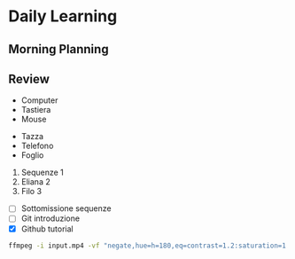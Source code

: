 # Daily Learning
## Morning Planning
## Review
- Computer
- Tastiera
- Mouse
* Tazza
* Telefono
* Foglio
1. Sequenze 1
2. Eliana 2
3. Filo 3
- [ ] Sottomissione sequenze
- [ ] Git introduzione
- [x] Github tutorial
```bash
ffmpeg -i input.mp4 -vf "negate,hue=h=180,eq=contrast=1.2:saturation=1.1" output.mp4
```
